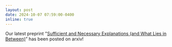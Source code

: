 ```yaml
---
layout: post
date: 2024-10-07 07:59:00-0400
inline: true
---
```


Our latest preprint "[Sufficient and Necessary Explanations (and What Lies in Between)][arxiv_link]” has been posted on arxiv!

[arxiv_link]: https://arxiv.org/abs/2409.20427
